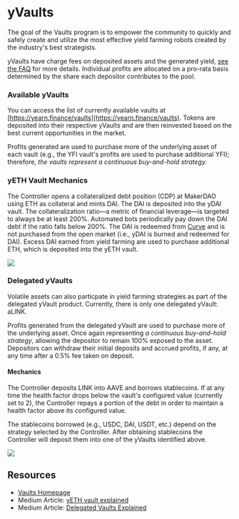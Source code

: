 # yVaults

The goal of the Vaults program is to empower the community to quickly and safely create and utilize the most effective yield farming robots created by the industry's best strategists.

yVaults have charge fees on deposited assets and the generated yield, [see the FAQ](https://docs.yearn.finance/faq#what-are-the-fees) for more details. Individual profits are allocated on a pro-rata basis determined by the share each depositor contributes to the pool.

### Available yVaults

You can access the list of currently available vaults at [https://yearn.finance/vaults](https://yearn.finance/vaults). Tokens are deposited into their respective yVaults and are then reinvested based on the best current opportunities in the market.

Profits generated are used to purchase more of the underlying asset of each vault \(e.g., the YFI vault's profits are used to purchase additional YFI\); therefore, _the vaults represent a continuous buy-and-hold strategy._

### yETH Vault Mechanics

The Controller opens a collateralized debt position \(CDP\) at MakerDAO using ETH as collateral and mints DAI. The DAI is deposited into the yDAI vault. The collateralization ratio—a metric of financial leverage—is targeted to always be at least 200%. Automated bots periodically pay down the DAI debt if the ratio falls below 200%. The DAI is redeemed from [Curve](http://curve.fi/) and is not purchased from the open market \(i.e., yDAI is burned and redeemed for DAI\). Excess DAI earned from yield farming are used to purchase additional ETH, which is deposited into the yETH vault.

![](https://i.imgur.com/ZASptpX.png)

### Delegated yVaults

Volatile assets can also particpate in yield farming strategies as part of the delegated yVault product. Currently, there is only one delegated yVault: aLINK.

Profits generated from the delegated yVault are used to purchase more of the underlying asset. Once again representing _a continuous buy-and-hold strategy_, allowing the depositor to remain 100% exposed to the asset. Depositors can withdraw their initial deposits and accrued profits, if any, at any time after a 0.5% fee taken on deposit.

#### Mechanics

The Controller deposits LINK into AAVE and borrows stablecoins. If at any time the health factor drops below the vault's configured value \(currently set to 2\), the Controller repays a portion of the debt in order to maintain a health factor above its configured value.

The stablecoins borrowed \(e.g., USDC, DAI, USDT, etc.\) depend on the strategy selected by the Controller. After obtaining stablecoins the Controller will deposit them into one of the yVaults identified above.

![](https://i.imgur.com/8AVJU0d.png)

## Resources

- [Vaults Homepage](https://yearn.finance/vaults)
- Medium Article: [yETH vault explained](https://medium.com/iearn/yeth-vault-explained-c29d6b93a371)
- Medium Article: [Delegated Vaults Explained](https://medium.com/iearn/delegated-vaults-explained-fa81f1c3fce2)
